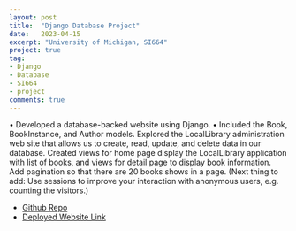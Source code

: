 ```yaml
---
layout: post
title:  "Django Database Project"
date:   2023-04-15
excerpt: "University of Michigan, SI664"
project: true
tag:
- Django
- Database
- SI664
- project
comments: true
---
```


•	Developed a database-backed website using Django.
•	Included the Book, BookInstance, and Author models. Explored the LocalLibrary administration web site that allows us to create, read, update, and delete data in our database. Created views for home page display the LocalLibrary application with list of books, and views for detail page to display book information. Add pagination so that there are 20 books shows in a page. (Next thing to add: Use sessions to improve your interaction with anonymous users, e.g. counting the visitors.)

* [Github Repo](https://github.com/kegracelynnne/Django_projects)
* [Deployed Website Link](https://gracelynnne.pythonanywhere.com/)


